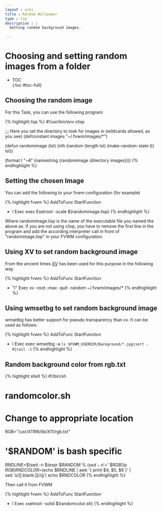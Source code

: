 ```yaml
---
layout : wiki
title : Random Wallpaper
type : tip
description : |
  Setting random background images.

---
```

# Choosing and setting random images from a folder

* TOC                                                                           
{:toc #toc-full}   


## Choosing the random image 

For this Task, you can use the following program:

{% highlight lisp %}
#!/usr/bin/env clisp

;;; Here you set the directory to look for images in (wildcards allowed, as you see)
(defconstant images "~/.fvwm/images/*")

(defun randomimage (lst)
  (nth (random (length lst) (make-random-state t))
       lst))

(format t "~A" (namestring (randomimage (directory images))))
{% endhighlight %}

## Setting the chosen Image

You can add the following to your fvwm configuration (for example)

{% highlight fvwm %}
AddToFunc StartFunction
+ I Exec exec Esetroot -scale $(randomimage.lisp)
{% endhighlight %}

Where randomimage.lisp is the name of the executable file you named the
above as. If you are not using clisp, you have to remove the first line in
the program and add the according interpreter call in front of
"randomimage.lisp" in your FVWM configuration.

## Using XV to set random background image

From the ancient times [XV](http://www.trilon.com/xv/downloads.html) has been
used for this purpose in the following way

{% highlight fvwm %}
AddToFunc StartFunction
+ "I" Exec   xv -root -max -quit -random ~/.fvwm/images/*
{% endhighlight %}

## Using wmsetbg to set random background image

wmsetbg has better support for pseudo transparency than xv. It can be used as follows:

{% highlight fvwm %}
AddToFunc StartFunction
+ I Exec exec wmsetbg -a `ls $FVWM_USERDIR/Background/*.jpg|sort -R|tail -1`
{% endhighlight %}

## Random background color from rgb.txt

{% highlight shell %}
#!/bin/sh
# randomcolor.sh
# Change to appropriate location
RGB="/usr/X11R6/lib/X11/rgb.txt"

# '$RANDOM' is bash specific
RNDLINE=$(sed -n $(expr $RANDOM % $(sed -n '$=' $RGB))p $RGB)
RNDCOLOR=$(echo $RNDLINE | awk '{ print $4, $5, $6 }' |\
        sed 's/[[:blank:]]//g')
echo $RNDCOLOR
{% endhighlight %}

Then call it from FVWM

{% highlight fvwm %}
AddToFunc StartFunction
+ I Exec xsetroot -solid $(randomcolor.sh)
{% endhighlight %}

